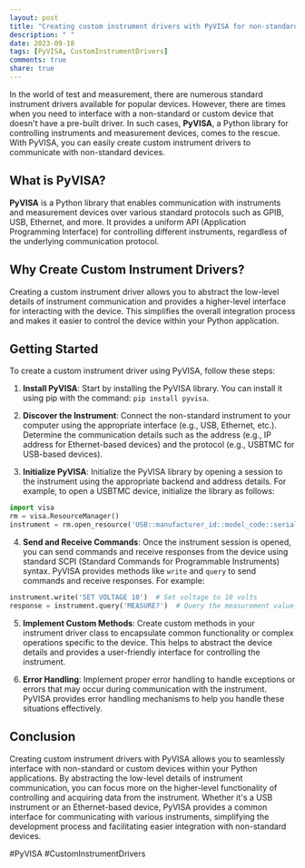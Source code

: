 ```yaml
---
layout: post
title: "Creating custom instrument drivers with PyVISA for non-standard devices"
description: " "
date: 2023-09-18
tags: [PyVISA, CustomInstrumentDrivers]
comments: true
share: true
---
```


In the world of test and measurement, there are numerous standard instrument drivers available for popular devices. However, there are times when you need to interface with a non-standard or custom device that doesn't have a pre-built driver. In such cases, **PyVISA**, a Python library for controlling instruments and measurement devices, comes to the rescue. With PyVISA, you can easily create custom instrument drivers to communicate with non-standard devices.

## What is PyVISA?

**PyVISA** is a Python library that enables communication with instruments and measurement devices over various standard protocols such as GPIB, USB, Ethernet, and more. It provides a uniform API (Application Programming Interface) for controlling different instruments, regardless of the underlying communication protocol.

## Why Create Custom Instrument Drivers?

Creating a custom instrument driver allows you to abstract the low-level details of instrument communication and provides a higher-level interface for interacting with the device. This simplifies the overall integration process and makes it easier to control the device within your Python application.

## Getting Started

To create a custom instrument driver using PyVISA, follow these steps:

1. **Install PyVISA**: Start by installing the PyVISA library. You can install it using pip with the command: `pip install pyvisa`.

2. **Discover the Instrument**: Connect the non-standard instrument to your computer using the appropriate interface (e.g., USB, Ethernet, etc.). Determine the communication details such as the address (e.g., IP address for Ethernet-based devices) and the protocol (e.g., USBTMC for USB-based devices).

3. **Initialize PyVISA**: Initialize the PyVISA library by opening a session to the instrument using the appropriate backend and address details. For example, to open a USBTMC device, initialize the library as follows:

```python
import visa
rm = visa.ResourceManager()
instrument = rm.open_resource('USB::manufacturer_id::model_code::serial_number::INSTR')
```

4. **Send and Receive Commands**: Once the instrument session is opened, you can send commands and receive responses from the device using standard SCPI (Standard Commands for Programmable Instruments) syntax. PyVISA provides methods like `write` and `query` to send commands and receive responses. For example:

```python
instrument.write('SET VOLTAGE 10')  # Set voltage to 10 volts
response = instrument.query('MEASURE?')  # Query the measurement value
```

5. **Implement Custom Methods**: Create custom methods in your instrument driver class to encapsulate common functionality or complex operations specific to the device. This helps to abstract the device details and provides a user-friendly interface for controlling the instrument.

6. **Error Handling**: Implement proper error handling to handle exceptions or errors that may occur during communication with the instrument. PyVISA provides error handling mechanisms to help you handle these situations effectively.

## Conclusion

Creating custom instrument drivers with PyVISA allows you to seamlessly interface with non-standard or custom devices within your Python applications. By abstracting the low-level details of instrument communication, you can focus more on the higher-level functionality of controlling and acquiring data from the instrument. Whether it's a USB instrument or an Ethernet-based device, PyVISA provides a common interface for communicating with various instruments, simplifying the development process and facilitating easier integration with non-standard devices.

#PyVISA #CustomInstrumentDrivers